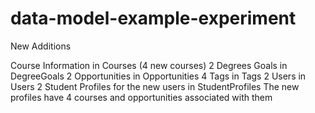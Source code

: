 # data-model-example-experiment

New Additions

Course Information in Courses (4 new courses)
2 Degrees Goals in DegreeGoals
2 Opportunities in Opportunities
4 Tags in Tags
2 Users in Users
2 Student Profiles for the new users in StudentProfiles
  The new profiles have 4 courses and opportunities associated with them

